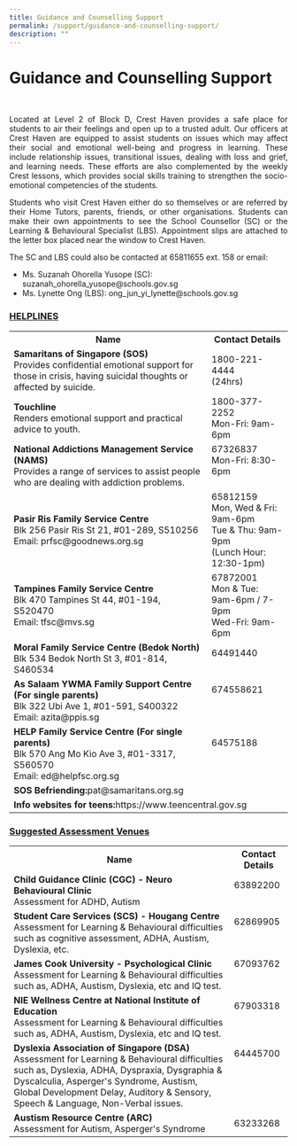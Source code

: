```yaml
---
title: Guidance and Counselling Support
permalink: /support/guidance-and-counselling-support/
description: ""
---
```

<h1>Guidance and Counselling Support</h1>
<div align="justify">
<br><p>Located at Level 2 of Block D, Crest Haven provides a safe place for students to air their feelings and open up to a trusted adult. Our officers at Crest Haven are equipped to assist students on issues which may affect their social and emotional well-being and progress in learning. These include relationship issues, transitional issues, dealing with loss and grief, and learning needs. These efforts are also complemented by the weekly Crest lessons, which provides social skills training to strengthen the socio-emotional competencies of the students.</p>
<p>Students who visit Crest Haven either do so themselves or are referred by their Home Tutors, parents, friends, or other organisations. Students can make their own appointments to see the School Counsellor (SC) or the Learning &amp; Behavioural Specialist (LBS). Appointment slips are attached to the letter box placed near the window to Crest Haven.</p>
<p>The SC and LBS could also be contacted at 65811655 ext. 158 or email:</p>
</div>
<ul>
<li>Ms. Suzanah Ohorella Yusope (SC): suzanah_ohorella_yusope@schools.gov.sg</li>
<li>Ms. Lynette Ong (LBS): ong_jun_yi_lynette@schools.gov.sg</li>
</ul>

<h3><strong><u>HELPLINES</u></strong></h3>
<div>
<table>
<tbody>
<tr>
<th>Name</th>
<th>Contact Details</th>
</tr>
<tr>
<td>
<div><strong>Samaritans of Singapore (SOS)</strong></div>
<div>Provides confidential emotional support for those in crisis, having suicidal thoughts or affected by suicide.</div>
</td>
<td>1800-221-4444<br>(24hrs)</td>
</tr>
<tr>
<td><strong>Touchline</strong><br>
<div>Renders emotional support and practical advice to youth.</div>
</td>
<td>1800-377-2252<br>Mon-Fri: 9am-6pm</td>
</tr>
<tr>
<td><strong>National Addictions Management Service (NAMS)</strong><br>
<div>Provides a range of services to assist people who are dealing with addiction problems.&nbsp;</div>
</td>
<td>67326837<br>Mon-Fri: 8:30-6pm<br>&nbsp;</td>
</tr>
<tr>
<td><strong>Pasir Ris Family Service Centre</strong><br>
<div>Blk 256 Pasir Ris St 21, #01-289, S510256</div>
<div>Email: prfsc@goodnews.org.sg</div>
</td>
<td>65812159<br>Mon, Wed &amp; Fri: 9am-6pm<br>Tue &amp; Thu: 9am-9pm<br>(Lunch Hour: 12:30-1pm)</td>
</tr>
<tr>
<td><strong>Tampines Family Service Centre</strong><br>
<div>Blk 470 Tampines St 44, #01-194, S520470</div>
<div>Email: tfsc@mvs.sg</div>
</td>
<td>67872001<br>Mon &amp; Tue: 9am-6pm / 7-9pm<br>Wed-Fri: 9am-6pm</td>
</tr>
<tr>
<td><strong>Moral Family Service Centre (Bedok North)</strong><br>
<div>Blk 534 Bedok North St 3, #01-814, S460534</div>
</td>
<td>
<div>64491440</div>
&nbsp;</td>
</tr>
<tr>
<td><strong>As Salaam YWMA Family Support Centre (For single parents)</strong><br>
<div>Blk 322 Ubi Ave 1, #01-591, S400322</div>
<div>Email: azita@ppis.sg</div>
</td>
<td>674558621<br><br><br></td>
</tr>
<tr>
<td><strong>HELP Family Service Centre (For single parents)</strong><br>
<div>Blk 570 Ang Mo Kio Ave 3, #01-3317, S560570</div>
<div>Email: ed@helpfsc.org.sg</div>
</td>
<td>64575188<br><br><br></td>
</tr>
<tr>
<td colspan="2"><strong>SOS Befriending:</strong>pat@samaritans.org.sg</td>
</tr>
<tr>
<td colspan="2"><strong>Info websites for teens:</strong>https://www.teencentral.gov.sg</td>
</tr>
</tbody>
</table>
</div>
<h3><u><strong>Suggested Assessment Venues</strong></u></h3>
<div>
<table>
<tbody>
<tr>
<th>Name</th>
<th>Contact Details</th>
</tr>
<tr>
<td>
<div><strong>Child Guidance Clinic (CGC) - Neuro Behavioural Clinic</strong></div>
<div>Assessment for ADHD, Autism</div>
</td>
<td>63892200<br><br></td>
</tr>
<tr>
<td><strong>Student Care Services (SCS) - Hougang Centre</strong><br>
<div>Assessment for Learning &amp; Behavioural difficulties such as cognitive assessment, ADHA, Austism, Dyslexia, etc.</div>
</td>
<td>62869905<br><br><br></td>
</tr>
<tr>
<td><strong>James Cook University - Psychological Clinic</strong><br>
<div>Assessment for Learning &amp; Behavioural difficulties such as, ADHA, Austism, Dyslexia, etc and IQ test.</div>
</td>
<td>67093762<br><br>&nbsp;</td>
</tr>
<tr>
<td><strong>NIE Wellness Centre at National Institute of Education</strong><br>
<div>Assessment for Learning &amp; Behavioural difficulties such as, ADHA, Austism, Dyslexia, etc and IQ test.</div>
</td>
<td>67903318<br><br><br></td>
</tr>
<tr>
<td><strong>Dyslexia Association of Singapore (DSA)</strong><br>
<div>Assessment for Learning &amp; Behavioural difficulties such as, Dyslexia, ADHA, Dyspraxia, Dysgraphia &amp; Dyscalculia, Asperger's Syndrome, Austism, Global Development Delay, Auditory &amp; Sensory, Speech &amp; Language, Non-Verbal issues.</div>
</td>
<td>64445700<br><br><br><br><br></td>
</tr>
<tr>
<td><strong>Austism Resource Centre (ARC)</strong><br>
<div>Assessment for Autism, Asperger's Syndrome</div>
</td>
<td>
<div>63233268</div>
</td>
</tr>
</tbody>
</table>
</div>